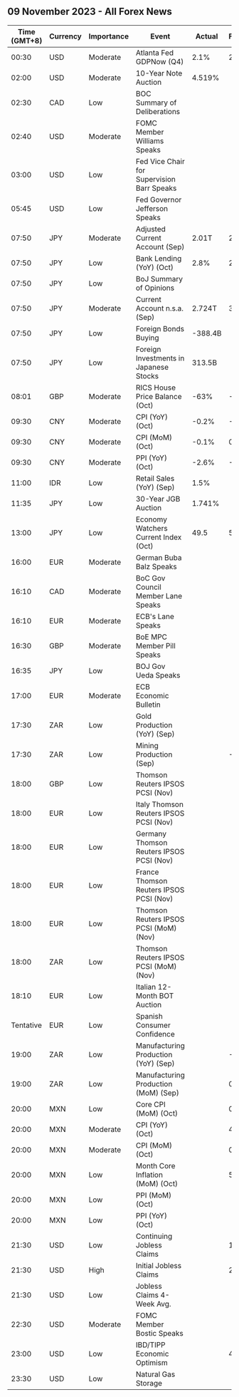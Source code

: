 ## 09 November 2023 - All Forex News

| Time (GMT+8) | Currency | Importance | Event | Actual | Forecast | Previous |
|------|----------|------------|-------|--------|----------|----------|
| 00:30 | USD | Moderate | Atlanta Fed GDPNow (Q4) | 2.1% | 2.1% | 2.1% |
| 02:00 | USD | Moderate | 10-Year Note Auction | 4.519% |  | 4.610% |
| 02:30 | CAD | Low | BOC Summary of Deliberations |  |  |  |
| 02:40 | USD | Moderate | FOMC Member Williams Speaks |  |  |  |
| 03:00 | USD | Low | Fed Vice Chair for Supervision Barr Speaks |  |  |  |
| 05:45 | USD | Low | Fed Governor Jefferson Speaks |  |  |  |
| 07:50 | JPY | Moderate | Adjusted Current Account (Sep) | 2.01T | 2.30T | 1.50T |
| 07:50 | JPY | Low | Bank Lending (YoY) (Oct) | 2.8% | 2.8% | 2.9% |
| 07:50 | JPY | Low | BoJ Summary of Opinions |  |  |  |
| 07:50 | JPY | Moderate | Current Account n.s.a. (Sep) | 2.724T | 3.000T | 2.280T |
| 07:50 | JPY | Low | Foreign Bonds Buying | -388.4B |  | 240.8B |
| 07:50 | JPY | Low | Foreign Investments in Japanese Stocks | 313.5B |  | 10.5B |
| 08:01 | GBP | Moderate | RICS House Price Balance (Oct) | -63% | -65% | -67% |
| 09:30 | CNY | Moderate | CPI (YoY) (Oct) | -0.2% | -0.1% | 0.0% |
| 09:30 | CNY | Moderate | CPI (MoM) (Oct) | -0.1% | 0.0% | 0.2% |
| 09:30 | CNY | Moderate | PPI (YoY) (Oct) | -2.6% | -2.7% | -2.5% |
| 11:00 | IDR | Low | Retail Sales (YoY) (Sep) | 1.5% |  | 1.1% |
| 11:35 | JPY | Low | 30-Year JGB Auction | 1.741% |  | 1.691% |
| 13:00 | JPY | Low | Economy Watchers Current Index (Oct) | 49.5 | 50.1 | 49.9 |
| 16:00 | EUR | Moderate | German Buba Balz Speaks |  |  |  |
| 16:10 | CAD | Moderate | BoC Gov Council Member Lane Speaks |  |  |  |
| 16:10 | EUR | Moderate | ECB's Lane Speaks |  |  |  |
| 16:30 | GBP | Moderate | BoE MPC Member Pill Speaks |  |  |  |
| 16:35 | JPY | Low | BOJ Gov Ueda Speaks |  |  |  |
| 17:00 | EUR | Moderate | ECB Economic Bulletin |  |  |  |
| 17:30 | ZAR | Low | Gold Production (YoY) (Sep) |  |  | 0.6% |
| 17:30 | ZAR | Low | Mining Production (Sep) |  | -2.0% | -2.5% |
| 18:00 | GBP | Low | Thomson Reuters IPSOS PCSI (Nov) |  |  | 49.9 |
| 18:00 | EUR | Low | Italy Thomson Reuters IPSOS PCSI (Nov) |  |  | 43.80 |
| 18:00 | EUR | Low | Germany Thomson Reuters IPSOS PCSI (Nov) |  |  | 44.86 |
| 18:00 | EUR | Low | France Thomson Reuters IPSOS PCSI (Nov) |  |  | 43.27 |
| 18:00 | EUR | Low | Thomson Reuters IPSOS PCSI (MoM) (Nov) |  |  | 46.94 |
| 18:00 | ZAR | Low | Thomson Reuters IPSOS PCSI (MoM) (Nov) |  |  | 44.08 |
| 18:10 | EUR | Low | Italian 12-Month BOT Auction |  |  | 3.942% |
| Tentative | EUR | Low | Spanish Consumer Confidence |  |  | 77.2 |
| 19:00 | ZAR | Low | Manufacturing Production (YoY) (Sep) |  | -2.6% | 1.6% |
| 19:00 | ZAR | Low | Manufacturing Production (MoM) (Sep) |  | 0.1% | 0.5% |
| 20:00 | MXN | Low | Core CPI (MoM) (Oct) |  | 0.38% | 0.36% |
| 20:00 | MXN | Moderate | CPI (YoY) (Oct) |  | 4.28% | 4.45% |
| 20:00 | MXN | Moderate | CPI (MoM) (Oct) |  | 0.39% | 0.44% |
| 20:00 | MXN | Low | Month Core Inflation (MoM) (Oct) |  | 5.50% | 5.76% |
| 20:00 | MXN | Low | PPI (MoM) (Oct) |  |  | 0.50% |
| 20:00 | MXN | Low | PPI (YoY) (Oct) |  |  | 0.70% |
| 21:30 | USD | Low | Continuing Jobless Claims |  | 1,820K | 1,818K |
| 21:30 | USD | High | Initial Jobless Claims |  | 215K | 217K |
| 21:30 | USD | Low | Jobless Claims 4-Week Avg. |  |  | 210.00K |
| 22:30 | USD | Moderate | FOMC Member Bostic Speaks |  |  |  |
| 23:00 | USD | Low | IBD/TIPP Economic Optimism |  | 40.2 | 36.3 |
| 23:30 | USD | Low | Natural Gas Storage |  |  | 79B |
